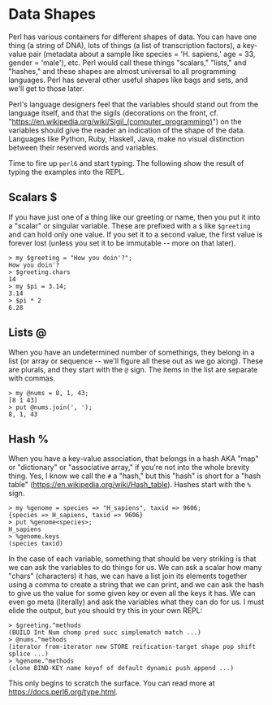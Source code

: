 # Data Shapes

Perl has various containers for different shapes of data.  You can have one thing (a string of DNA), lots of things (a list of transcription factors), a key-value pair (metadata about a sample like species = 'H. sapiens,' age = 33, gender = 'male'), etc.  Perl would call these things "scalars," "lists," and "hashes," and these shapes are almost universal to all programming languages.  Perl has several other useful shapes like bags and sets, and we'll get to those later. 

Perl's language designers feel that the variables should stand out from the language itself, and that the sigils (decorations on the front, cf. "https://en.wikipedia.org/wiki/Sigil_(computer_programming)") on the variables should give the reader an indication of the shape of the data.  Languages like Python, Ruby, Haskell, Java, make no visual distinction between their reserved words and variables.   

Time to fire up ```perl6``` and start typing.  The following show the result of typing the examples into the REPL.

## Scalars $

If you have just one of a thing like our greeting or name, then you put it into a "scalar" or singular variable.  These are prefixed with a ```$``` like ```$greeting``` and can hold only one value.  If you set it to a second value, the first value is forever lost (unless you set it to be immutable -- more on that later).

```
> my $greeting = "How you doin'?";
How you doin'?
> $greeting.chars
14
> my $pi = 3.14;
3.14
> $pi * 2
6.28
```

## Lists @

When you have an undetermined number of somethings, they belong in a list (or array or sequence -- we'll figure all these out as we go along).  These are plurals, and they start with the ```@``` sign.  The items in the list are separate with commas.

```
> my @nums = 8, 1, 43;
[8 1 43]
> put @nums.join(', ');
8, 1, 43
```

## Hash %

When you have a key-value association, that belongs in a hash AKA "map" or "dictionary" or "associative array," if you're not into the whole brevity thing.  Yes, I know we call the ```#``` a "hash," but this "hash" is short for a "hash table" (https://en.wikipedia.org/wiki/Hash_table).  Hashes start with the ```%``` sign.

```
> my %genome = species => "H_sapiens", taxid => 9606;
{species => H_sapiens, taxid => 9606}
> put %genome<species>;
H_sapiens
> %genome.keys
(species taxid)
```

In the case of each variable, something that should be very striking is that we can ask the variables to do things for us.  We can ask a scalar how many "chars" (characters) it has, we can have a list join its elements together using a comma to create a string that we can print, and we can ask the hash to give us the value for some given key or even all the keys it has.  We can even go meta (literally) and ask the variables what they can do for us.  I must elide the output, but you should try this in your own REPL:

```
> $greeting.^methods
(BUILD Int Num chomp pred succ simplematch match ...)
> @nums.^methods
(iterator from-iterator new STORE reification-target shape pop shift splice ...)
> %genome.^methods
(clone BIND-KEY name keyof of default dynamic push append ...)
```

This only begins to scratch the surface.  You can read more at https://docs.perl6.org/type.html.